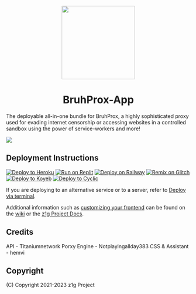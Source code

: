 <p align="center"><img src="https://raw.githubusercontent.com/titaniumnetwork-dev/Ultraviolet-Static/main/public/uv.png" height="200"></p>

<h1 align="center">BruhProx-App</h1>

The deployable all-in-one bundle for BruhProx, a highly sophisticated proxy used for evading internet censorship or accessing websites in a controlled sandbox using the power of service-workers and more!

<img src="https://img.shields.io/github/actions/workflow/status/z1g-project/bruhprox/eslint.yml">

## Deployment Instructions

[![Deploy to Heroku](https://binbashbanana.github.io/deploy-buttons/buttons/remade/heroku.svg)](https://github.com/z1g-project/BruhProx/wiki/Deploy-to-Heroku)
[![Run on Replit](https://binbashbanana.github.io/deploy-buttons/buttons/remade/replit.svg)](https://github.com/z1g-project/BruhProx/wiki/Run-on-Replit)
[![Deploy on Railway](https://binbashbanana.github.io/deploy-buttons/buttons/remade/railway.svg)](https://github.com/z1g-project/BruhProx/wiki/Deploy-on-Railway)
[![Remix on Glitch](https://binbashbanana.github.io/deploy-buttons/buttons/remade/glitch.svg)](https://github.com/z1g-project/BruhProx/wiki/Remix-on-Glitch)
[![Deploy to Koyeb](https://binbashbanana.github.io/deploy-buttons/buttons/remade/koyeb.svg)](https://github.com/z1g-project/BruhProx/wiki/Deploy-to-Koyeb)
<a href="https://github.com/z1g-project/BruhProx/wiki/Deploy-to-Cyclic" rel="nofollow"><img src="https://camo.githubusercontent.com/9c27ca7ef5947882143d1c04145ac1341dc7088b908d07bcbceab3c240d0456a/68747470733a2f2f6465706c6f792e6379636c69632e6170702f627574746f6e2e737667" alt="Deploy to Cyclic" data-canonical-src="https://deploy.cyclic.app/button.svg"></a>

If you are deploying to an alternative service or to a server, refer to [Deploy via terminal](https://github.com/z1g-project/BruhProx/wiki/Deploy-via-terminal).

Additional information such as [customizing your frontend](https://github.com/z1g-project/BruhProx/wiki/Customizing-your-frontend) can be found on the [wiki](https://github.com/z1g-project/BruhProx/wiki) or the [z1g Project Docs](https://z1g-project.johnglynn2.repl.co/docs/BruhProx).

## Credits
API - Titaniumnetwork
Porxy Engine - Notplayingallday383
CSS & Assistant - hemvi

## Copyright
(C) Copyright 2021-2023 z1g Project

